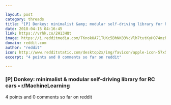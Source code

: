 ```yaml
---

layout: post
category: threads
title: "[P] Donkey: minimalist &amp; modular self-driving library for RC cars"
date: 2018-04-15 04:16:45
link: https://vrhk.co/2H13HQt
image: https://i.redditmedia.com/TKnokUA71TUKc5BhNK83VcVlh7tutKyHO74mzbPkFgA.jpg?w=320&s=25884914957db5e14a2b627e01947845
domain: reddit.com
author: "reddit"
icon: http://www.redditstatic.com/desktop2x/img/favicon/apple-icon-57x57.png
excerpt: "4 points and 0 comments so far on reddit"

---
```


### [P] Donkey: minimalist &amp; modular self-driving library for RC cars • r/MachineLearning

4 points and 0 comments so far on reddit